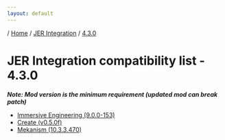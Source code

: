 ```yaml
---
layout: default
---
```


/ [Home](/) / [JER Integration](/jer-integration) / [4.3.0](/jer-integration/version/4.3.0)

# JER Integration compatibility list - 4.3.0

***Note: Mod version is the minimum requirement (updated mod can break patch)***

+ [Immersive Engineering (9.0.0-153)](https://www.curseforge.com/minecraft/mc-mods/immersive-engineering)
+ [Create (v0.5.0f)](https://www.curseforge.com/minecraft/mc-mods/create)
+ [Mekanism (10.3.3.470)](https://www.curseforge.com/minecraft/mc-mods/mekanism)
